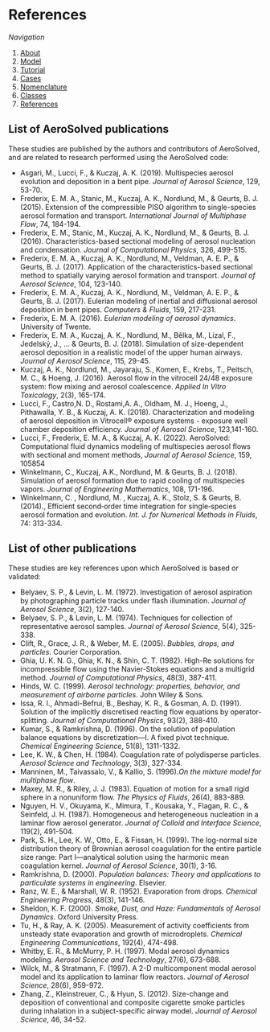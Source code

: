 # References

_Navigation_

1. [About](Chap1_About.md)
2. [Model](Chap2_Model.md)
3. [Tutorial](Chap3_Tutorial.md)
4. [Cases](Chap4_Cases.md)
5. [Nomenclature](Chap5_Nomenclature.md)
6. [Classes](Chap6_Classes.md)
7. [References](Chap7_References.md)

## List of AeroSolved publications

These studies are published by the authors and contributors of AeroSolved, and are related to research performed using the AeroSolved code:

* Asgari, M., Lucci, F., & Kuczaj, A. K. (2019). Multispecies aerosol evolution and deposition in a bent pipe. _Journal of Aerosol Science_, 129, 53-70.
* Frederix, E. M. A., Stanic, M., Kuczaj, A. K., Nordlund, M., & Geurts, B. J. (2015). Extension of the compressible PISO algorithm to single-species aerosol formation and transport. _International Journal of Multiphase Flow_, 74, 184-194.
* Frederix, E. M., Stanic, M., Kuczaj, A. K., Nordlund, M., & Geurts, B. J. (2016). Characteristics-based sectional modeling of aerosol nucleation and condensation. _Journal of Computational Physics_, 326, 499-515.
* Frederix, E. M. A., Kuczaj, A. K., Nordlund, M., Veldman, A. E. P., & Geurts, B. J. (2017). Application of the characteristics-based sectional method to spatially varying aerosol formation and transport. _Journal of Aerosol Science_, 104, 123-140.
* Frederix, E. M. A., Kuczaj, A. K., Nordlund, M., Veldman, A. E. P., & Geurts, B. J. (2017). Eulerian modeling of inertial and diffusional aerosol deposition in bent pipes. _Computers & Fluids_, 159, 217-231.
* Frederix, E. M. A. (2016). _Eulerian modeling of aerosol dynamics_. University of Twente.
* Frederix, E. M. A., Kuczaj, A. K., Nordlund, M., Bělka, M., Lizal, F., Jedelský, J., ... & Geurts, B. J. (2018). Simulation of size-dependent aerosol deposition in a realistic model of the upper human airways. _Journal of Aerosol Science_, 115, 29-45.
* Kuczaj, A. K., Nordlund, M., Jayaraju, S., Komen, E., Krebs, T., Peitsch, M. C., & Hoeng, J. (2016). Aerosol flow in the vitrocell 24/48 exposure system: flow mixing and aerosol coalescence. _Applied In Vitro Toxicology_, 2(3), 165-174.
* Lucci, F., Castro,N. D., Rostami,A. A., Oldham, M. J., Hoeng, J., Pithawalla, Y. B., & Kuczaj, A. K. (2018). Characterization and modeling of aerosol deposition in Vitrocell® exposure systems - exposure well chamber deposition efficiency. _Journal of Aerosol Science_, 123,141-160.
* Lucci, F., Frederix, E. M. A., & Kuczaj, A. K. (2022). AeroSolved: Computational fluid dynamics modeling of multispecies aerosol flows with sectional and moment methods, _Journal of Aerosol Science_,  159, 105854
* Winkelmann, C., Kuczaj, A.K., Nordlund, M. & Geurts, B. J. (2018). Simulation of aerosol formation due to rapid cooling of multispecies vapors. _Journal of Engineering Mathematics_, 108, 171-196. 
* Winkelmann, C. , Nordlund, M. , Kuczaj, A. K., Stolz, S. & Geurts, B. (2014)., Efficient second‐order time integration for single‐species aerosol formation and evolution. _Int. J. for Numerical Methods in Fluids_, 74: 313-334.

## List of other publications

These studies are key references upon which AeroSolved is based or validated:

* Belyaev, S. P., & Levin, L. M. (1972). Investigation of aerosol aspiration by photographing particle tracks under flash illumination. _Journal of Aerosol Science_, 3(2), 127-140.
* Belyaev, S. P., & Levin, L. M. (1974). Techniques for collection of representative aerosol samples. _Journal of Aerosol Science_, 5(4), 325-338.
* Clift, R., Grace, J. R., & Weber, M. E. (2005). _Bubbles, drops, and particles_. Courier Corporation.
* Ghia, U. K. N. G., Ghia, K. N., & Shin, C. T. (1982). High-Re solutions for incompressible flow using the Navier-Stokes equations and a multigrid method. _Journal of Computational Physics_, 48(3), 387-411.
* Hinds, W. C. (1999). _Aerosol technology: properties, behavior, and measurement of airborne particles_. John Wiley & Sons.
* Issa, R. I., Ahmadi-Befrui, B., Beshay, K. R., & Gosman, A. D. (1991). Solution of the implicitly discretised reacting flow equations by operator-splitting. _Journal of Computational Physics_, 93(2), 388-410.
* Kumar, S., & Ramkrishna, D. (1996). On the solution of population balance equations by discretization—I. A fixed pivot technique. _Chemical Engineering Science_, 51(8), 1311-1332.
* Lee, K. W., & Chen, H. (1984). Coagulation rate of polydisperse particles. _Aerosol Science and Technology_, 3(3), 327-334.
* Manninen, M., Taivassalo, V., & Kallio, S. (1996)._On the mixture model for multiphase flow_.
* Maxey, M. R., & Riley, J. J. (1983). Equation of motion for a small rigid sphere in a nonuniform flow. _The Physics of Fluids_, 26(4), 883-889.
* Nguyen, H. V., Okuyama, K., Mimura, T., Kousaka, Y., Flagan, R. C., & Seinfeld, J. H. (1987). Homogeneous and heterogeneous nucleation in a laminar flow aerosol generator. _Journal of Colloid and Interface Science_, 119(2), 491-504.
* Park, S. H., Lee, K. W., Otto, E., & Fissan, H. (1999). The log-normal size distribution theory of Brownian aerosol coagulation for the entire particle size range: Part I—analytical solution using the harmonic mean coagulation kernel. _Journal of Aerosol Science_, 30(1), 3-16.
* Ramkrishna, D. (2000). _Population balances: Theory and applications to particulate systems in engineering_. Elsevier.
* Ranz, W. E., & Marshall, W. R. (1952). Evaporation from drops. _Chemical Engineering Progress_, 48(3), 141-146.
* Sheldon, K. F. (2000). _Smoke, Dust, and Haze: Fundamentals of Aerosol Dynamics_. Oxford University Press.
* Tu, H., & Ray, A. K. (2005). Measurement of activity coefficients from unsteady state evaporation and growth of microdroplets. _Chemical Engineering Communications_, 192(4), 474-498.
* Whitby, E. R., & McMurry, P. H. (1997). Modal aerosol dynamics modeling. _Aerosol Science and Technology_, 27(6), 673-688.
* Wilck, M., & Stratmann, F. (1997). A 2-D multicomponent modal aerosol model and its application to laminar flow reactors. _Journal of Aerosol Science_, 28(6), 959-972.
* Zhang, Z., Kleinstreuer, C., & Hyun, S. (2012). Size-change and deposition of conventional and composite cigarette smoke particles during inhalation in a subject-specific airway model. _Journal of Aerosol Science_, 46, 34-52.
